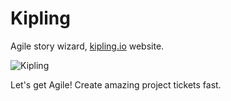 Kipling
=======

Agile story wizard, [kipling.io](http://kipling.io) website.

![Kipling](http://kipling.io/images/kipling-portait.png "Mr. Kipling")

Let's get Agile! Create amazing project tickets fast.
